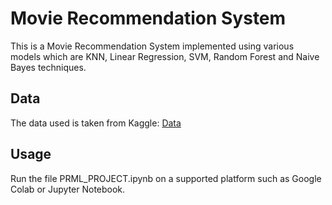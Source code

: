 # Movie Recommendation System
This is a Movie Recommendation System implemented using various models which are KNN, Linear Regression, SVM, Random Forest and Naive Bayes techniques.
## Data
The data used is taken from Kaggle:
[Data](https://www.kaggle.com/datasets/shubhammehta21/movie-lens-small-latest-dataset)
## Usage
Run the file PRML_PROJECT.ipynb on a supported platform such as Google Colab or Jupyter Notebook.
